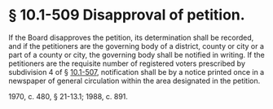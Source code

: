 # § 10.1-509 Disapproval of petition.

<p>If the Board disapproves the petition, its determination shall be recorded, and if the petitioners are the governing body of a district, county or city or a part of a county or city, the governing body shall be notified in writing. If the petitioners are the requisite number of registered voters prescribed by subdivision 4 of § <a href='http://law.lis.virginia.gov/vacode/10.1-507/'>10.1-507</a>, notification shall be by a notice printed once in a newspaper of general circulation within the area designated in the petition.</p><p>1970, c. 480, § 21-13.1; 1988, c. 891.</p>